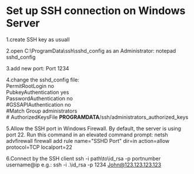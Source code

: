 # Set up SSH connection on Windows Server

1.create SSH key as usuall

2.open C:\ProgramData\ssh\sshd_config as an Administrator:
  notepad sshd_config

3.add new port:
  Port 1234
  
4.change the sshd_config file:<br />
  PermitRootLogin no <br />
  PubkeyAuthentication yes <br />
  PasswordAuthentication no <br />
  \#GSSAPIAuthentication no <br />
  \#Match Group administrators <br />
  \#   AuthorizedKeysFile __PROGRAMDATA__/ssh/administrators_authorized_keys

5.Allow the SSH port in Windows Firewall. By default, the server is using port 22. Run this command in an elevated command prompt:
  netsh advfirewall firewall add rule name="SSHD Port" dir=in action=allow protocol=TCP localport=22
  
6.Connect by the SSH client
  ssh -i path\to\id_rsa -p portnumber username@ip
  e.g.: ssh -i .\id_rsa -p 1234 John@123.123.123.123
